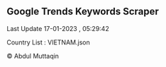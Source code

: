 

## Google Trends Keywords Scraper 
 
Last Update 17-01-2023 , 05:29:42

Country List :
VIETNAM.json



© Abdul Muttaqin 
